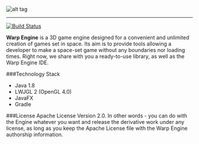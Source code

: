 ![alt tag](http://i.imgur.com/Gl1JGOT.png)
***
[![Build Status](https://jenkins.hubertus248.me/job/Warp%20Engine/badge/icon)](https://jenkins.hubertus248.me/job/Warp%20Engine/?style=plastic)

**Warp Engine** is a 3D game engine designed for a convenient and unlimited creation of games set in space. Its aim is to provide tools allowing a developer to make a space-set game without any boundaries nor loading times. Right now, we share with you a ready-to-use library, as well as the Warp Engine IDE. 

###Technology Stack
 * Java 1.8
 * LWJGL 2 (OpenGL 4.0)
 * JavaFX
 * Gradle

###License
Apache License Version 2.0. In other words - you can do with the Engine whatever you want and release the derivative work under any license, as long as you keep the Apache License file with the Warp Engine authorship information.
